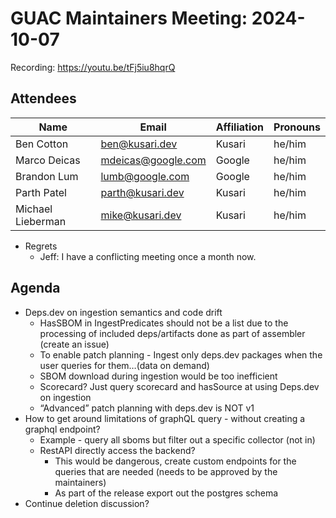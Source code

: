 # GUAC Maintainers Meeting: 2024-10-07

Recording: https://youtu.be/tFj5iu8hqrQ

## Attendees

| Name | Email | Affiliation | Pronouns
| ---- | ----- | ----------- | --------
| Ben Cotton | ben@kusari.dev | Kusari | he/him
| Marco Deicas | mdeicas@google.com | Google | he/him
| Brandon Lum | lumb@google.com | Google | he/him
| Parth Patel | parth@kusari.dev | Kusari | he/him
| Michael Lieberman | mike@kusari.dev | Kusari | he/him

* Regrets
    * Jeff: I have a conflicting meeting once a month now.

## Agenda
* Deps.dev on ingestion semantics and code drift
    * HasSBOM in IngestPredicates should not be a list due to the processing of included deps/artifacts done as part of assembler (create an issue)
    * To enable patch planning - Ingest only deps.dev packages when the user queries for them…(data on demand)
    * SBOM download during ingestion would be too inefficient
    * Scorecard? Just query scorecard and hasSource at using Deps.dev on ingestion
    * “Advanced” patch planning with deps.dev is NOT v1
* How to get around limitations of graphQL query - without creating a graphql endpoint?
    * Example - query all sboms but filter out a specific collector (not in)
    * RestAPI directly access the backend?
        * This would be dangerous, create custom endpoints for the queries that are needed (needs to be approved by the maintainers)
        * As part of the release export out the postgres schema
* Continue deletion discussion?
